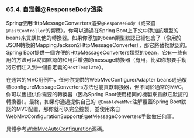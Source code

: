 ### 65.4. 自定義@ResponseBody渲染

Spring使用HttpMessageConverters渲染`@ResponseBody`（或來自`@RestController`的響應）。你可以通過在Spring Boot上下文中添加該類型的beans來貢獻其他的轉換器。如果你添加的bean類型默認已經包含了（像用於JSON轉換的MappingJackson2HttpMessageConverter），那它將替換默認的。Spring Boot提供一個方便的HttpMessageConverters類型的bean，它有一些有用的方法可以訪問默認的和用戶增強的message轉換器（有用，比如你想要手動將它們注入到一個自定義的`RestTemplate`）。

在通常的MVC用例中，任何你提供的WebMvcConfigurerAdapter beans通過覆蓋configureMessageConverters方法也能貢獻轉換器，但不同於通常的MVC，你可以隻提供你需要的轉換器（因為Spring Boot使用相同的機製來貢獻它默認的轉換器）。最終，如果你通過提供自己的` @EnableWebMvc`注解覆蓋Spring Boot默認的MVC配置，那你就可以完全控製，並使用來自WebMvcConfigurationSupport的getMessageConverters手動做任何事。

具體參考[WebMvcAutoConfiguration](http://github.com/spring-projects/spring-boot/tree/master/spring-boot-autoconfigure/src/main/java/org/springframework/boot/autoconfigure/web/WebMvcAutoConfiguration.java)源碼。

